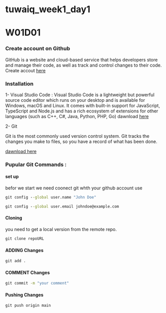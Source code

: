 # tuwaiq_week1_day1

# W01D01 

### Create account on Github 

GitHub is a website and cloud-based service that helps developers store and manage their code, as well as track and control changes to their code.
Create accout [here](https://github.com/)


### Installation

1- Visual Studio Code :
Visual Studio Code is a lightweight but powerful source code editor which runs on your desktop and is available for Windows, macOS and Linux. It comes with built-in support for JavaScript, TypeScript and Node.js and has a rich ecosystem of extensions for other languages (such as C++, C#, Java, Python, PHP, Go) dawnload [here](https://code.visualstudio.com/download)


2- Git 

Git is the most commonly used version control system. Git tracks the changes you make to files, so you have a record of what has been done.

[dawnload here](https://git-scm.com/downloads)



### Pupular Git Commands :

#### set up

befor we start we need coonect git whth your github account use

```cmd
git config --global user.name "John Doe"

git config --global user.email johndoe@example.com
```
 

#### Cloning
 you need to get a local version from the remote repo.
 
```cmd
git clone repoURL
```

#### ADDING Changes


```cmd
git add .
```

#### COMMENT Changes

```cmd
git commit -m "your comment"
```

#### Pushing Changes

```cmd
git push origin main
```


